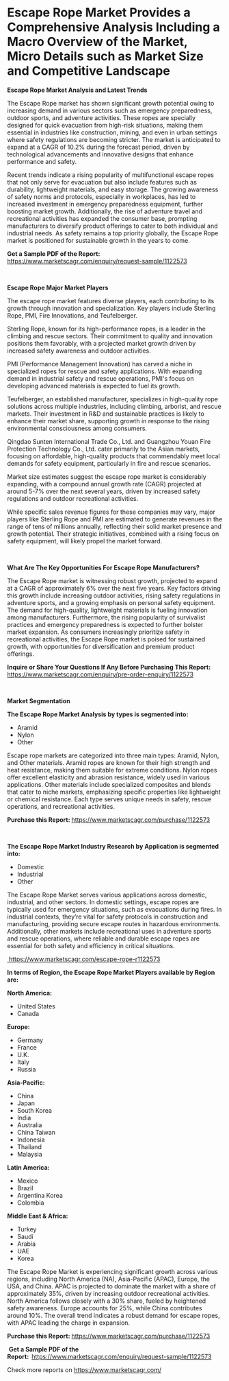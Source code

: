 <p><h1>Escape Rope Market Provides a Comprehensive Analysis Including a Macro Overview of the Market, Micro Details such as Market Size and Competitive Landscape</h1></p><p><strong>Escape Rope Market Analysis and Latest Trends</strong></p>
<p><p>The Escape Rope market has shown significant growth potential owing to increasing demand in various sectors such as emergency preparedness, outdoor sports, and adventure activities. These ropes are specially designed for quick evacuation from high-risk situations, making them essential in industries like construction, mining, and even in urban settings where safety regulations are becoming stricter. The market is anticipated to expand at a CAGR of 10.2% during the forecast period, driven by technological advancements and innovative designs that enhance performance and safety. </p><p>Recent trends indicate a rising popularity of multifunctional escape ropes that not only serve for evacuation but also include features such as durability, lightweight materials, and easy storage. The growing awareness of safety norms and protocols, especially in workplaces, has led to increased investment in emergency preparedness equipment, further boosting market growth. Additionally, the rise of adventure travel and recreational activities has expanded the consumer base, prompting manufacturers to diversify product offerings to cater to both individual and industrial needs. As safety remains a top priority globally, the Escape Rope market is positioned for sustainable growth in the years to come.</p></p>
<p><strong>Get a Sample PDF of the Report:&nbsp;</strong> <a href="https://www.marketscagr.com/enquiry/request-sample/1122573?utm_campaign=3541&utm_medium=2&utm_source=Github&utm_content=ia&utm_term=05042025&utm_id=escape-rope">https://www.marketscagr.com/enquiry/request-sample/1122573</a></p>
<p>&nbsp;</p>
<p><strong>Escape Rope Major Market Players</strong></p>
<p><p>The escape rope market features diverse players, each contributing to its growth through innovation and specialization. Key players include Sterling Rope, PMI, Fire Innovations, and Teufelberger. </p><p>Sterling Rope, known for its high-performance ropes, is a leader in the climbing and rescue sectors. Their commitment to quality and innovation positions them favorably, with a projected market growth driven by increased safety awareness and outdoor activities.</p><p>PMI (Performance Management Innovation) has carved a niche in specialized ropes for rescue and safety applications. With expanding demand in industrial safety and rescue operations, PMI's focus on developing advanced materials is expected to fuel its growth.</p><p>Teufelberger, an established manufacturer, specializes in high-quality rope solutions across multiple industries, including climbing, arborist, and rescue markets. Their investment in R&D and sustainable practices is likely to enhance their market share, supporting growth in response to the rising environmental consciousness among consumers.</p><p>Qingdao Sunten International Trade Co., Ltd. and Guangzhou Youan Fire Protection Technology Co., Ltd. cater primarily to the Asian markets, focusing on affordable, high-quality products that commendably meet local demands for safety equipment, particularly in fire and rescue scenarios.</p><p>Market size estimates suggest the escape rope market is considerably expanding, with a compound annual growth rate (CAGR) projected at around 5-7% over the next several years, driven by increased safety regulations and outdoor recreational activities.</p><p>While specific sales revenue figures for these companies may vary, major players like Sterling Rope and PMI are estimated to generate revenues in the range of tens of millions annually, reflecting their solid market presence and growth potential. Their strategic initiatives, combined with a rising focus on safety equipment, will likely propel the market forward.</p></p>
<p>&nbsp;</p>
<p><strong>What Are The Key Opportunities For Escape Rope Manufacturers?</strong></p>
<p><p>The Escape Rope market is witnessing robust growth, projected to expand at a CAGR of approximately 6% over the next five years. Key factors driving this growth include increasing outdoor activities, rising safety regulations in adventure sports, and a growing emphasis on personal safety equipment. The demand for high-quality, lightweight materials is fueling innovation among manufacturers. Furthermore, the rising popularity of survivalist practices and emergency preparedness is expected to further bolster market expansion. As consumers increasingly prioritize safety in recreational activities, the Escape Rope market is poised for sustained growth, with opportunities for diversification and premium product offerings.</p></p>
<p><strong>Inquire or Share Your Questions If Any Before Purchasing This Report:</strong> <a href="https://www.marketscagr.com/enquiry/pre-order-enquiry/1122573?utm_campaign=3541&utm_medium=2&utm_source=Github&utm_content=ia&utm_term=05042025&utm_id=escape-rope">https://www.marketscagr.com/enquiry/pre-order-enquiry/1122573</a></p>
<p>&nbsp;</p>
<p><strong>Market Segmentation</strong></p>
<p><strong>The Escape Rope Market Analysis by types is segmented into:</strong></p>
<p><ul><li>Aramid</li><li>Nylon</li><li>Other</li></ul></p>
<p><p>Escape rope markets are categorized into three main types: Aramid, Nylon, and Other materials. Aramid ropes are known for their high strength and heat resistance, making them suitable for extreme conditions. Nylon ropes offer excellent elasticity and abrasion resistance, widely used in various applications. Other materials include specialized composites and blends that cater to niche markets, emphasizing specific properties like lightweight or chemical resistance. Each type serves unique needs in safety, rescue operations, and recreational activities.</p></p>
<p><strong>Purchase this Report:&nbsp;</strong><a href="https://www.marketscagr.com/purchase/1122573?utm_campaign=3541&utm_medium=2&utm_source=Github&utm_content=ia&utm_term=05042025&utm_id=escape-rope">https://www.marketscagr.com/purchase/1122573</a></p>
<p>&nbsp;</p>
<p><strong>The Escape Rope Market Industry Research by Application is segmented into:</strong></p>
<p><ul><li>Domestic</li><li>Industrial</li><li>Other</li></ul></p>
<p><p>The Escape Rope Market serves various applications across domestic, industrial, and other sectors. In domestic settings, escape ropes are typically used for emergency situations, such as evacuations during fires. In industrial contexts, they’re vital for safety protocols in construction and manufacturing, providing secure escape routes in hazardous environments. Additionally, other markets include recreational uses in adventure sports and rescue operations, where reliable and durable escape ropes are essential for both safety and efficiency in critical situations.</p></p>
<p><a href="https://www.marketscagr.com/escape-rope-r1122573?utm_campaign=3541&utm_medium=2&utm_source=Github&utm_content=ia&utm_term=05042025&utm_id=escape-rope">&nbsp;https://www.marketscagr.com/escape-rope-r1122573</a></p>
<p><strong>In terms of Region, the Escape Rope Market Players available by Region are:</strong></p>
<p>
    <p> <strong> North America: </strong>
        <ul>
            <li>United States</li>
            <li>Canada</li>
        </ul>
        </p> 
    <p> <strong> Europe: </strong>
        <ul>
            <li>Germany</li>
            <li>France</li>
            <li>U.K.</li>
            <li>Italy</li>
            <li>Russia</li>
        </ul>
        </p> 
    <p> <strong> Asia-Pacific: </strong>
        <ul>
            <li>China</li>
            <li>Japan</li>
            <li>South Korea</li>
            <li>India</li>
            <li>Australia</li>
            <li>China Taiwan</li>
            <li>Indonesia</li>
            <li>Thailand</li>
            <li>Malaysia</li>
        </ul>
        </p> 
    <p> <strong> Latin America: </strong>
        <ul>
            <li>Mexico</li>
            <li>Brazil</li>
            <li>Argentina Korea</li>
            <li>Colombia</li>
        </ul>
        </p> 
    <p> <strong> Middle East & Africa: </strong>
        <ul>
            <li>Turkey</li>
            <li>Saudi</li>
            <li>Arabia</li>
            <li>UAE</li>
            <li>Korea</li>
        </ul>
    </p>
    </p>
<p><p>The Escape Rope Market is experiencing significant growth across various regions, including North America (NA), Asia-Pacific (APAC), Europe, the USA, and China. APAC is projected to dominate the market with a share of approximately 35%, driven by increasing outdoor recreational activities. North America follows closely with a 30% share, fueled by heightened safety awareness. Europe accounts for 25%, while China contributes around 10%. The overall trend indicates a robust demand for escape ropes, with APAC leading the charge in expansion.</p></p>
<p><strong>Purchase this Report: </strong><a href="https://www.marketscagr.com/purchase/1122573?utm_campaign=3541&utm_medium=2&utm_source=Github&utm_content=ia&utm_term=05042025&utm_id=escape-rope">https://www.marketscagr.com/purchase/1122573</a></p>
<p>&nbsp;<strong>Get a Sample PDF of the Report:&nbsp;&nbsp;</strong><a href="https://www.marketscagr.com/enquiry/request-sample/1122573?utm_campaign=3541&utm_medium=2&utm_source=Github&utm_content=ia&utm_term=05042025&utm_id=escape-rope">https://www.marketscagr.com/enquiry/request-sample/1122573</a></p>
<p><strong></strong></p>
<p>Check more reports on <a href="https://www.marketscagr.com/?utm_campaign=3541&utm_medium=2&utm_source=Github&utm_content=ia&utm_term=05042025&utm_id=escape-rope">https://www.marketscagr.com/</a></p>